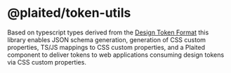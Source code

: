 # @plaited/token-utils

Based on typescript types derived from the [Design Token Format](https://design-tokens.github.io/community-group/format/) this library enables JSON schema generation, generation of CSS custom properties, TS/JS mappings to CSS custom properties, and a Plaited component to deliver tokens to web applications consuming design tokens via CSS custom properties.
